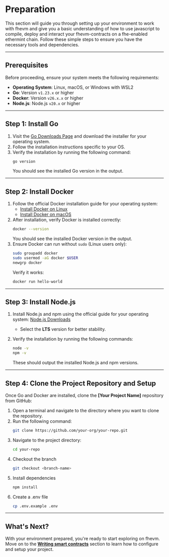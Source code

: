 # Preparation

This section will guide you through setting up your environment to work with fhevm and give you a basic understanding of how to use javascript to compile, deploy and interact your fhevm-contracts on a fhe-enabled ethermint chain.  Follow these simple steps to ensure you have the necessary tools and dependencies.

---

## Prerequisites

Before proceeding, ensure your system meets the following requirements:
- **Operating System**: Linux, macOS, or Windows with WSL2
- **Go**: Version `v1.23.x` or higher
- **Docker**: Version `v26.x.x` or higher
- **Node.js**: Node.js `v20.x` or higher

---

## Step 1: Install Go

1. Visit the [Go Downloads Page](https://go.dev/dl/) and download the installer for your operating system.
2. Follow the installation instructions specific to your OS.
3. Verify the installation by running the following command:
   ```bash
   go version
   ```
   You should see the installed Go version in the output.

---

## Step 2: Install Docker

1. Follow the official Docker installation guide for your operating system:
   - [Install Docker on Linux](https://docs.docker.com/engine/install/)
   - [Install Docker on macOS](https://docs.docker.com/docker-for-mac/install/)
2. After installation, verify Docker is installed correctly:
   ```bash
   docker --version
   ```
   You should see the installed Docker version in the output.
3. Ensure Docker can run without `sudo` (Linux users only):
   ```bash
   sudo groupadd docker
   sudo usermod -aG docker $USER
   newgrp docker
   ```
   Verify it works:
   ```bash
   docker run hello-world
   ```

---

## Step 3: Install Node.js

1. Install Node.js and npm using the official guide for your operating system: [Node.js Downloads](https://nodejs.org/en/download/)

   - Select the **LTS** version for better stability.

2. Verify the installation by running the following commands:
   ```bash
   node -v
   npm -v
   ```
   These should output the installed Node.js and npm versions.

---


## Step 4: Clone the Project Repository and Setup

Once Go and Docker are installed, clone the **[Your Project Name]** repository from GitHub:

1. Open a terminal and navigate to the directory where you want to clone the repository.
2. Run the following command:
   ```bash
   git clone https://github.com/your-org/your-repo.git
   ```
3. Navigate to the project directory:
   ```bash
   cd your-repo
   ```
4. Checkout the branch
   ```bash
   git checkout <branch-name>
   ```
5. Install dependencies
   ```bash
   npm install
   ```
6. Create a .env file
   ```bash
   cp .env.example .env
   ```
<!-- 7. Add your private key and network url to the .env file
   ```bash
   PRIVATE_KEY=<your-private-key>
   NETWORK_URL=<your-network-url>
   ``` -->
---

## What's Next?

With your environment prepared, you're ready to start exploring on fhevm. Move on to the **[Writing smart contracts](04-Writing-Smart-Contracts.md)** section to learn how to configure and setup your project.
